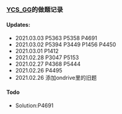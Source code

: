 ### [YCS_GG](https://www.luogu.com.cn/user/46099)的做题记录

#### Updates:
- 2021.03.03 P5363 P5358 P4691
- 2021.03.02 P5394 P3449 P1456 P4450
- 2021.03.01 P1412
- 2021.02.28 P3047 P5153
- 2021.02.27 P4368 P5444
- 2021.02.26 P4495
- 2021.02.26 添加ondrive里的旧题

#### Todo
- Solution:P4691
